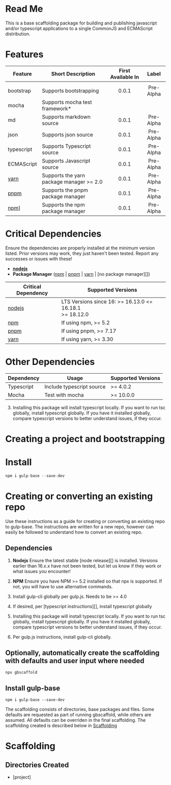 # Read Me

This is a base scaffolding package for building and publishing javascript and/or typescript applications to a single
CommonJS and ECMAScript distribution.

# Features

| Feature    | Short Description                        | First Available In |   Label   |
|------------|------------------------------------------|:------------------:|:---------:|
|||||
| bootstrap  | Supports bootstrapping                   |       0.0.1        | Pre-Alpha |
| mocha      | Supports mocha test framework*           ||
| md         | Supports markdown source                 |       0.0.1        | Pre-Alpha |
| json       | Supports json source                     |       0.0.1        | Pre-Alpha |
| typescript | Supports Typescript source               |       0.0.1        | Pre-Alpha |
| ECMAScript | Supports Javascript source               |       0.0.1        | Pre-Alpha |
| [yarn][]   | Supports the yarn package manager >= 2.0 |       0.0.1        | Pre-Alpha |
| [pnpm][]   | Supports the pnpm package manager        |       0.0.1        | Pre-Alpha |
| [npm]]     | Supports the npm package manager         |       0.0.1        | Pre-Alpha |

# Critical Dependencies

Ensure the dependencies are properly installed at the minimum version listed.  Prior versions may work, they just haven't
been tested.  Report any successes or issues with these!

- **[nodejs][]**
- **Package Manager** ([npm][] | [pnpm][] | [yarn][] | [no package manager][])

| Critical Dependency | Supported Versions                                            |
|---------------------|---------------------------------------------------------------|
| [nodejs][]          | LTS Versions since 16:  >= 16.13.0 <= 16.18.1<br/>>= 18.12.0  |
| [npm][]             | If using npm, >= 5.2                                          |
| [pnpm][]            | If using pnpm, >= 7.17                                        |
| [yarn][]            | If using yarn, >= 3.30                                        |                                                             

# Other Dependencies

| Dependency | Usage                     | Supported Versions |
|------------|---------------------------|--------------------|
| Typescript | Include typescript source | >= 4.0.2           |
| Mocha      | Test with mocha           | >= 10.0.0          |



3. Installing this package will install typescript locally. If you want to run tsc globally, install typescript
   globally. If you have it installed globally, compare typescript versions to better understand issues, if they occur.

# Creating a project and bootstrapping

# Install

```` javascript
npm i gulp-base --save-dev
````

# Creating or converting an existing repo

Use these instructions as a guide for creating or converting an existing repo to gulp-base. The instructions are
written for a new repo, however can easily be followed to understand how to convert an existing repo.

## Dependencies

1. **Nodejs** Ensure the latest stable [node release][] is installed. Versions
   earlier than 16.x.x have not been tested, but let us know if they work or what issues you encounter!
2. **NPM** Ensure you have NPM >= 5.2 installed so that npx is supported. If not, you will have to use alternative
   commands.
3. Install gulp-cli globally per gulp.js. Needs to be >= 4.0
4. If desired, per [typescript instructions][], install typescript globally

3. Installing this package will install typescript locally. If you want to run tsc globally, install typescript
   globally. If you have it installed globally, compare typescript versions to better understand issues, if they occur.
4. Per gulp.js instructions, install gulp-cli globally.

## Optionally, automatically create the scaffolding with defaults and user input where needed

```` 
npx gbscaffold
````

## Install gulp-base

```` 
npm i gulp-base --save-dev
````

The scaffolding consists of directories, base packages and files. Some defaults are requested as part of running
gbscaffold, while others are assumed. All defaults can be overriden in the final scaffolding. The scaffolding
created is described below in [Scaffolding][]

# Scaffolding

## Directories Created

- [project]

[//]: # (Page Links)

[scaffolding]:    #scaffolding
[nodejs]:         https://www.nodejs.org
[typescript]:     https://www.typescriptlang.org/download
[npm]:            https://docs.npmjs.com/getting-started
[yarn]:           https://yarnpkg.com/getting-started/install
[pnpm]:           https://pnpm.io/installation   
